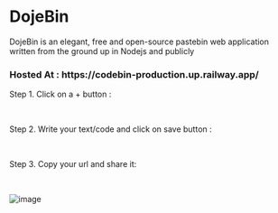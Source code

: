 <h1> DojeBin </h1>

DojeBin is an elegant, free and open-source pastebin web application written from the ground up in Nodejs and publicly 

<h3> Hosted At : https://codebin-production.up.railway.app/ </h3>

Step 1. Click on a + button :

<br>

Step 2. Write your text/code and click on save button :

<br>

Step 3. Copy your url and share it:

<br>

![image](https://user-images.githubusercontent.com/81398258/184396793-4e2a15c0-8de3-4b71-93a8-b21b4eb1b41f.png)


